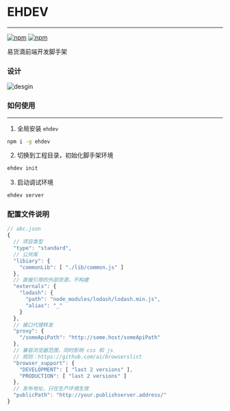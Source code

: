 # EHDEV
---

[![npm](https://img.shields.io/npm/v/ehdev.svg)]()
[![npm](https://img.shields.io/npm/dt/ehdev.svg)]()

易货滴前端开发脚手架

### 设计

![desgin](https://raw.githubusercontent.com/macisi/ehdev/master/desgin.png)

### 如何使用
---

1. 全局安装 `ehdev`

```sh
npm i -g ehdev
```

2. 切换到工程目录，初始化脚手架环境

```sh
ehdev init
```

3. 启动调试环境

```sh
ehdev server
```

### 配置文件说明
```js
// abc.json
{
  // 项目类型
  "type": "standard",
  // 公共库
  "libiary": {
    "commonLib": [ "./lib/common.js" ]
  },
  // 直接引用的外部资源，不构建
  "externals": {
    "lodash": {
      "path": "node_modules/lodash/lodash.min.js",
      "alias": "_"
    }
  },
  // 接口代理转发
  "proxy": {
    "/someApiPath": "http://some.host/someApiPath"
  },
  // 兼容浏览器范围，同时影响 css 和 js
  // 规则：https://github.com/ai/browserslist
  "browser_support": {
    "DEVELOPMENT": [ "last 2 versions" ],
    "PRODUCTION": [ "last 2 versions" ]
  },
  // 发布地址，只在生产环境生效
  "publicPath": "http://your.publishserver.address/"
}
```

